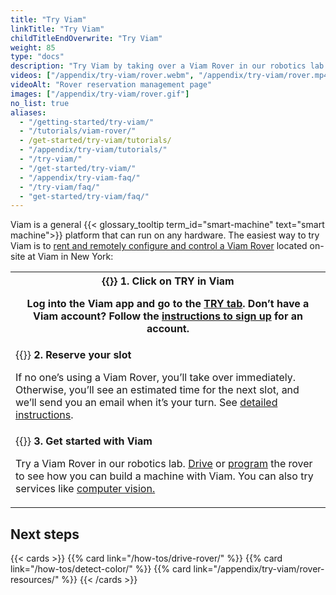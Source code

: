 ```yaml
---
title: "Try Viam"
linkTitle: "Try Viam"
childTitleEndOverwrite: "Try Viam"
weight: 85
type: "docs"
description: "Try Viam by taking over a Viam Rover in our robotics lab."
videos: ["/appendix/try-viam/rover.webm", "/appendix/try-viam/rover.mp4"]
videoAlt: "Rover reservation management page"
images: ["/appendix/try-viam/rover.gif"]
no_list: true
aliases:
  - "/getting-started/try-viam/"
  - "/tutorials/viam-rover/"
  - /get-started/try-viam/tutorials/
  - "/appendix/try-viam/tutorials/"
  - "/try-viam/"
  - "/get-started/try-viam/"
  - "/appendix/try-viam-faq/"
  - "/try-viam/faq/"
  - "get-started/try-viam/faq/"
---
```


Viam is a general {{< glossary_tooltip term_id="smart-machine" text="smart machine">}} platform that can run on any hardware.
The easiest way to try Viam is to [rent and remotely configure and control a Viam Rover](https://app.viam.com/try) located on-site at Viam in New York:

<table>
  <tr>
    <th>{{<imgproc src="/appendix/try-viam/try-viam-1.svg" class="fill alignright" style="width: 300px" declaredimensions=true alt="ALT">}}
      <b>1. Click on TRY in Viam</b>
      <p>Log into the Viam app and go to the <a href="https://app.viam.com/try">TRY tab</a>. Don’t have a Viam account? Follow the <a href="/cloud/account/#create-account-and-log-in">instructions to sign up</a> for an account.</p>
    </th>
  </tr>
  <tr>
    <td>{{<imgproc src="/appendix/try-viam/try-viam-2.svg" class="fill alignleft" style="width: 300px" declaredimensions=true alt="ALT">}}
      <b>2. Reserve your slot</b>
      <p>If no one’s using a Viam Rover, you’ll take over immediately.
Otherwise, you’ll see an estimated time for the next slot, and we’ll send you an email when it’s your turn.
See <a href="/appendix/try-viam/reserve-a-rover/">detailed instructions</a>.</p>
    </td>
  </tr>
  <tr>
    <td>{{<imgproc src="/appendix/try-viam/try-viam-3.svg" class="fill alignright" style="width: 300px" declaredimensions=true alt="ALT">}}
      <b>3. Get started with Viam</b>
      <p>Try a Viam Rover in our robotics lab. <a href="/cloud/machines/#control">Drive</a> or <a href="/how-tos/drive-rover/">program</a> the rover to see how you can build a machine with Viam. You can also try services like <a href="/how-tos/detect-color/">computer vision.</a></p>
    </td>
  </tr>
</table>

## Next steps

{{< cards >}}
{{% card link="/how-tos/drive-rover/" %}}
{{% card link="/how-tos/detect-color/" %}}
{{% card link="/appendix/try-viam/rover-resources/" %}}
{{< /cards >}}
